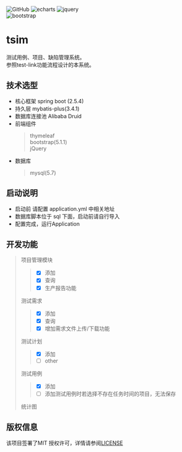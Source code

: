 ![GitHub](https://img.shields.io/github/license/crazyone2one/tsim)
![echarts](https://img.shields.io/badge/echarts-5.1.2-blue.svg)
![jquery](https://img.shields.io/badge/jquery-3.6.0-blue.svg)  
![bootstrap](https://img.shields.io/badge/bootstrap-5.1.1-blue.svg)  
# tsim   
测试用例、项目、缺陷管理系统。   
参照test-link功能流程设计的本系统。

## 技术选型
* 核心框架 spring boot (2.5.4)  
* 持久层 mybatis-plus(3.4.1)
* 数据库连接池 Alibaba Druid
* 前端组件
  > thymeleaf  
  > bootstrap(5.1.1)  
  > jQuery
* 数据库
  > mysql(5.7)
## 启动说明
* 启动前 请配置 application.yml 中相关地址
* 数据库脚本位于 sql 下面，启动前请自行导入
* 配置完成，运行Application
## 开发功能
> 项目管理模块
>> - [x] 添加
>> - [x] 查询  
>> - [x] 生产报告功能  
> 
> 测试需求  
>> - [x] 添加  
>> - [x] 查询
>> - [x] 增加需求文件上传/下载功能
> 
> 测试计划  
>> - [x] 添加
>> - [ ] other
> 
> 测试用例  
>> - [x] 添加
>> - [ ] 添加测试用例时若选择不存在任务时间的项目，无法保存
> 
> 统计图
## 版权信息
该项目签署了MIT 授权许可，详情请参阅[LICENSE](https://github.com/crazyone2one/tsim/blob/main/LICENSE)
